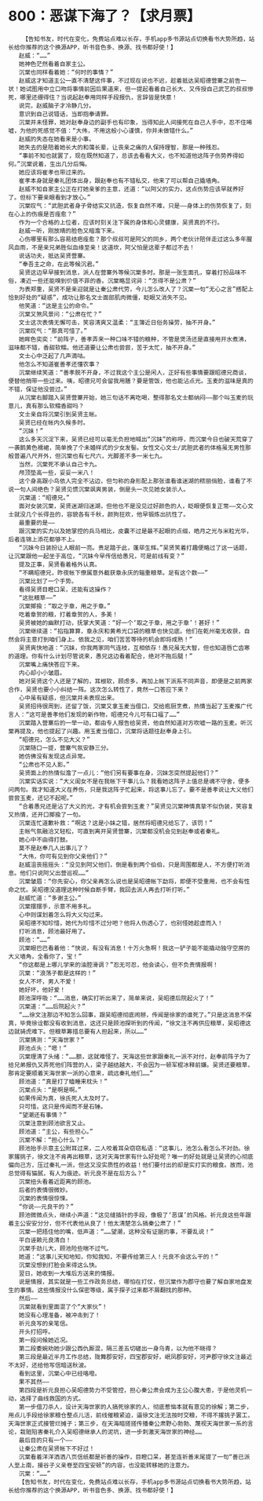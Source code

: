 # 800：恶谋下海了？【求月票】
        【告知书友，时代在变化，免费站点难以长存，手机app多书源站点切换看书大势所趋，站长给你推荐的这个换源APP，听书音色多、换源、找书都好使！】
       赵威：“……”
       她神色茫然看着自家主公。
       沉棠也同样看着她：“何时的事情？”
       赵威这才知道主公一直不清楚这件事，不过现在说也不迟，趁着抵达吴昭德营寨之前告一状！她试图用中立口吻将事情前因后果道来，但一提起看着自己长大、又传授自己武艺的叔叔惨死，哪里还绷得住？当说起赵奉用同样手段报仇，言辞皆是快意！
       说完，赵威脑子才冷静几分。
       意识到自己说错话，当即抱拳请罪。
       沉棠并未怪罪，她对赵奉身边的副手也有印象，当得知此人间接死在自己人手中，忍不住唏嘘，为他的死感觉不值：“大伟，不用这般小心谨慎，你并未做错什么。”
       赵威的失态在她看来是小事。
       她失去的是陪着她长大的和蔼长辈，让丧亲之痛的人保持理智，那是一种残忍。
       “事前不知也就罢了，现在既然知道了，总该去看看大义，也不知道他这阵子伤势养得如何。”沉棠说着，生出几分后悔。
       她应该将崔孝也带过来的。
       崔孝本身就是秦礼团体出身，跟赵奉也有不错私交，他来了可以帮自己撬墙角。
       赵威不知自家主公正在打她亲爹的主意，还道：“以阿父的实力，这点伤势应该早就养好了。但标下要亲眼看到才放心。”
       沉棠叹气：“武胆武者身子骨结实又抗造，恢复自然不难，只是——身体上的伤势恢复了，刻在心上的伤痕是否痊愈？”
       作为一个合格的上位者，应该时刻关注下属的身体和心灵健康，吴贤真的不行。
       赵威一听，刚放晴的脸色又暗澹下来。
       心伤哪里有那么容易结疤痊愈？那个叔叔可是阿父的同乡，两个老伙计陪伴走过这么多年腥风血雨，不是亲兄弟胜似血缘至亲！这道坎，阿父怕是这辈子都过不去！
       说话功夫，抵达吴贤营寨。
       “奉吾主之命，在此等候沉君。”
       吴贤这边早早接到消息，派人在营寨外等候沉棠多时。那是一张生面孔，穿着打扮品味不俗，凑近一些还能嗅到价值不菲的香。沉棠略显诧异：“怎得不是公肃？”
       为表郑重，吴贤不是亲迎就是让秦公肃代劳，今儿怎么改人了？沉棠一句“无心之言”搭配上恰到好处的“疑惑”，成功让那名文士面部肌肉微僵，眨眼又消失不见。
       他笑道：“这是主公的命令。”
       沉棠又煞风景问：“公肃在忙？”
       文士这次表情无懈可击，笑容清爽又温柔：“主簿近日俗务操劳，抽不开身。”
       沉棠叹气：“那真可惜了。”
       她眸色奕奕：“前阵子，善孝弄来一种口味不错的粮种，不管是煲汤还是直接用开水煮沸，滋味都不错，香甜软糯。他还道要让公肃也尝尝，苦于太忙，抽不开身。”
       文士心中泛起了几声滴咕。
       他怎么不知道崔善孝还懂农事？
       沉棠继续笑道：“善孝脱不开身，不过我这个主公是闲人，正好有些事情要跟昭德兄商谈，便替他捎带一些过来。咦，昭德兄可会留我用膳？要是管饭，他也能沾点光。玉麦的滋味是真的不错，保证他没尝过。”
       从沉棠右脚踏入吴贤营寨开始，她三句话不离吃喝，整得那名文士都纳闷——那个叫玉麦的玩意儿，真有那么软糯香甜吗？
       文士亲自将沉棠引到吴贤主帐。
       吴贤已经在帐内久候多时。
       “沉妹！”
       这么多天沉淀下来，吴贤已经可以毫无负担地喊出“沉妹”的称呼，而沉棠今日也破天荒穿了一袭鹅黄色襦裙，简单挽了个未婚样式的少女发髻。女性文心文士/武胆武者的体格虽无男性那般普遍八尺开外，但沉棠也有七尺六，光脚差不多一米七九。
       当然，沉棠死不承认自己卡九。
       颅顶垫高一些，妥妥一米八！
       这个身高跟小鸟依人完全不沾边，但匀称的身形配上那张谁看谁迷湖的秾丽俏脸，谁看了不说一句人间绝色？吴贤见惯沉棠飒爽男装，倒是头一次见她女装示人。
       沉棠道：“昭德兄。”
       面对女装沉棠，吴贤迷湖归迷湖，但他也不是没见过好颜色的人，眨眼便恢复正常——文心文士就没几个长得丑的，容貌各有千秋，颜狗狂欢，他早锻炼出抗性了。
       最重要的是——
       跟沉棠的实力以及她掌控的兵马相比，皮囊不过是最不起眼的点缀，皓月之光与米粒光华，后者连锦上添花都够不上。
       “沉妹今日装扮让人眼前一亮。贵足踏于此，蓬荜生辉。”吴贤笑着打趣便略过了这一话题，让沉棠跟他一起坐于高位，“沉妹今早传信给愚兄，可是前线有变？”
       提及正事，吴贤看着格外认真。
       “不瞒昭德兄，昨夜帐下僚属意外截获章永庆的辎重粮草。足有这个数——”
       沉棠比划了一个手势。
       看得吴贤目瞪口呆，还能有这操作？
       “这批粮草——”
       沉棠揶揄：“取之于章，用之于章。”
       吃着章贺的粮，打着章贺的人，多美！
       吴贤被她的幽默打动，抚掌大笑道：“好一个‘取之于章，用之于章’！甚好！”
       沉棠继续道：“掐指算算，章永庆和黄希光口袋的粮草也快见底。他们在乾州毫无收获，自然会将主意打到咱们身上。依我之见，咱们苦苦等待的机会即将成熟！”
       吴贤爽快地道：“沉妹，你我两家同气连枝，互相依存！愚兄虽无大智，但也知道唇亡齿寒的道理。你有什么计划尽管说来，愚兄这边看着配合，绝对不拖后腿！”
       沉棠嘴上痛快答应下来。
       内心却小小皱眉。
       她对吴贤这个人还是了解的，耳根软，顾虑多，再加上帐下派系不同声音，即便是之前两家合作，吴贤也要小小纠结一阵。这次怎么转性了，竟然一口答应下来？
       心中虽有疑惑，但沉棠并未表现出来。
       吴贤招待很周到，还留了饭，沉棠又拿玉麦当借口，交给庖厨烹煮，热情当起了玉麦推广代言人：“这可是善孝他们发现的新作物，昭德兄今儿可有口福了……”
       沉棠踏入营寨后的一举一动，都由专人报告给吴贤，他自然知道对方吹嘘一路的玉麦。听沉棠再提及，他也提起了兴趣。用玉麦当借口，沉棠将话题往赵奉身上引。
       “昭德兄，怎么不见大义？”
       沉棠随口一提，营寨气氛安静三分。
       她仿佛没有发现这点异常。
       “公肃也不见人影。”
       吴贤面上的热情似澹了一点儿：“他们另有要事在身，沉妹怎突然提起他们？”
       沉棠实话实说：“大义闺女不是在我帐下干事儿么？我看她这阵子上值总是魂不守舍，便多问两句。我才知道大义在养伤，只是我这阵子忙起来，将这事儿忘了。要不是善孝说让大义他们尝尝玉麦，还记不起呢。”
       “合着愚兄还是沾了大义的光，才有机会尝到玉麦？”吴贤见沉棠神情真挚不似伪装，笑容复又热情，还开口揶揄了一句。
       沉棠连忙道歉补救：“啊这？这是小妹之错，居然将昭德兄给忘了，该罚！”
       主帐气氛融洽又轻松，可直到离开吴贤营寨，沉棠都没机会见到赵奉或者秦礼。
       她心中不由得打鼓。
       莫不是赵奉几人出事儿了？
       “大伟，你可有见到你父亲他们？”
       赵威沮丧摇摇头：“没见到阿父他们，倒是看到两个伯伯，只是周围都是人，不方便打听消息。他们只说阿父出营巡视……”
       沉棠皱眉：“你先安心，你父亲再怎么说也是吴昭德帐下勐将，即便不受重用，也不会有性命之忧。吴昭德没道理这种时候自断手臂，我回去派人再去打听打听。”
       赵威忙道：“多谢主公。”
       沉棠摆摆手，示意不用多礼。
       心中则谋划着怎么将大义勾过来。
       吴昭德不知珍惜，她代为珍惜不过分吧？他将人伤透心了，也别怪她趁虚而入！
       打听消息，顾池最好用了。
       顾池：“……”
       沉棠眼巴巴看着他：“快说，有没有消息！十万火急啊！我这一铲子能不能撬动独守空房的大义墙角，全看你了，宝！”
       “你这都是上哪儿学来的油腔滑调？”忍无可忍，他会读心，但不负责情报啊！
       沉棠：“浪荡子都是这样的！”
       女人不坏，男人不爱！
       她好坏，他好爱！
       顾池深呼吸：“……消息，确实打听出来了，简单来说，吴昭德后院起火了！”
       沉棠道：“……后院起火？”
       “……徐文注那边不知怎么回事，跟吴昭德彻底闹掰，传闻是徐家的谁死了。”只是这消息不保真，毕竟徐诠都没有收到消息，这还只是顾池探听到的传闻，“徐文注不再供应粮草，吴昭德这边就骑虎难下。但粮草筹措总要有人担起来，所以……”
       沉棠猜测：“天海世家？”
       顾池点头：“嗯！”
       沉棠理清了头绪：“……额，这就难怪了。天海这些世家跟秦礼一派不对付，赵奉前阵子为了给兄弟报仇又弄死他们阵营的人，梁子越结越大，不会因为一顿军棍冰释前嫌。吴贤还要粮草，那肯定要顺着天海世家一派的心意来，疏远秦礼他们……”
       顾池道：“真是打了瞌睡来枕头！”
       沉棠点头：“是啊是啊。”
       如果传闻为真，徐氏死人太及时了。
       只可惜，这只是传闻而不是石锤。
       “望潮还有事情？”
       沉棠注意到顾池欲言又止。
       顾池道：“主公，有些担心。”
       沉棠不解：“担心什么？”
       顾池抬手示意主公附耳过来，二人咬着耳朵窃窃私语：“这事儿，池怎么看怎么不对劲。徐家撂挑子，徐文注不肯再出粮草，这对天海世家有什么好处呢？唯一的好处就是让吴贤的心彻底偏向己方，压过秦礼一派，但这又没实质性的收益！他们要付出的却是实打实的粮食。故而，池总觉得有猫腻，有人为痕迹。祈元良不是在后方么？”
       沉棠扭头看着近距离的顾池。
       后者的表情很微妙。
       沉棠的表情很惊悚。
       “你说——元良干的？”
       顾池微微点头，继续小声道：“这见缝插针的手段，像极了‘恶谋’的风格。祈元良这些年跟着主公安安分分，但不代表他从良了！他太清楚怎么搞秦公肃了！”
       沉棠一把捂住他的嘴，低声道：“……望潮，这种没有证据的事，不要乱说！”
       平白诬赖元良清白！
       沉棠手劲儿大，顾池险些喘不过气。
       她道：“这事儿天知地知，你知我知，不要传给第三人！元良不会这么干的！”
       沉棠没想到打脸会来得这么快。
       翌日，她收到一大堆后方送来的情报。
       说是情报，其实就是一些工作政务总结，哪怕在打仗，但沉棠作为郡守也要了解自家地盘发生的事情。这些情报没什么保密等级，属于探子过来都不屑翻找的那种。
       然后——
       沉棠就看到里面混了个“大家伙”！
       她没有心理准备，被冲击到了！
       祈元良写的亲笔信。
       开头打招呼。
       第一段问候她近况。
       第二段委婉劝她少跟公西仇厮混，隔三差五切磋出一身乌青，以为他不晓得？
       第三段是最近半月工作总结，陇舞郡安好，四宝郡安好，岷凤郡安好，河尹郡守徐文注最近不太好，还给他写信暗送秋波。
       看到这里，沉棠心中已经咯噔。
       果不其然——
       第四段是祈元良担心吴昭德势力不受管控，担心秦公肃会成为主公心腹大患，于是他灵机一动，选择了曲线救国的方式。
       第一步借刀杀人，设计天海世家的人搞死徐家的人，彻底惹恼本就有意见的徐解；第二步，用点儿手段给徐家粮仓整点儿活，前线催粮紧迫，逼徐文注无法按时交粮，不得不撂挑子罢工，天海世家正式接管烂摊子；第三步，在天海暗搓搓传播秦公肃野心勃勃、蔑视天海世家一系的言论，栽赃陷害秦礼介入吴昭德继承人的泥坑，进一步刺激天海世家的神经……
       最后目的只有一个——
       让秦公肃在吴贤帐下不好过！
       沉棠看着洋洋洒洒八页信纸都是祈善的操作，目瞪口呆，甚至连祈善末尾提了一句“善已派人至上南，接谷子义亲卷至四宝安顿”的内容，也没能转移她的注意力。
       沉棠：“……”
       【告知书友，时代在变化，免费站点难以长存，手机app多书源站点切换看书大势所趋，站长给你推荐的这个换源APP，听书音色多、换源、找书都好使！】